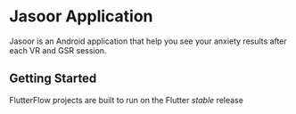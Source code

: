 # Jasoor Application 
Jasoor is an Android application that help you see your anxiety results after each VR and GSR session.

## Getting Started
FlutterFlow projects are built to run on the Flutter _stable_ release
